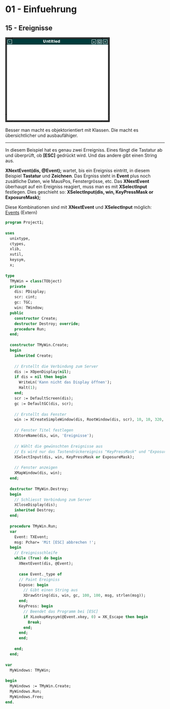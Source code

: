 # 01 - Einfuehrung
## 15 - Ereignisse

![image.png](image.png)

Besser man macht es objektorientiert mit Klassen.
Die macht es übersichtlicher und ausbaufähiger.

---
In diesem Beispiel hat es genau zwei Erreigniss.
Eines fängt die Tastatur ab und überprüft, ob **[ESC]** gedrückt wird.
Und das andere gibt einen String aus.

**XNextEvent(dis, @Event);** wartet, bis ein Ereigniss eintritt, in diesem Beispiel **Tastatur** und **Zeichnen**. Das Ergniss steht in **Event** plus noch zusätliche Daten, wie MausPos, Fenstergrösse, etc.
Das **XNextEvent** überhaupt auf ein Ereigniss reagiert, muss man es mit **XSelectInput** festlegen.
Dies geschieht so: **XSelectInput(dis, win, KeyPressMask or ExposureMask);**

Diese Kombinationen sind mit **XNextEvent** und **XSelectInput** möglich: [Events](https://tronche.com/gui/x/xlib/events/processing-overview.html) (Extern)

```pascal
program Project1;

uses
  unixtype,
  ctypes,
  xlib,
  xutil,
  keysym,
  x;

type
  TMyWin = class(TObject)
  private
    dis: PDisplay;
    scr: cint;
    gc: TGC;
    win: TWindow;
  public
    constructor Create;
    destructor Destroy; override;
    procedure Run;
  end;

  constructor TMyWin.Create;
  begin
    inherited Create;

    // Erstellt die Verbindung zum Server
    dis := XOpenDisplay(nil);
    if dis = nil then begin
      WriteLn('Kann nicht das Display öffnen');
      Halt(1);
    end;
    scr := DefaultScreen(dis);
    gc := DefaultGC(dis, scr);

    // Erstellt das Fenster
    win := XCreateSimpleWindow(dis, RootWindow(dis, scr), 10, 10, 320, 240, 1, BlackPixel(dis, scr), WhitePixel(dis, scr));

    // Fenster Titel festlegen
    XStoreName(dis, win, 'Ereignisse');

    // Wählt die gewünschten Ereignisse aus
    // Es wird nur das Tastendrückereigniss "KeyPressMask" und "ExposureMask" gebraucht.
    XSelectInput(dis, win, KeyPressMask or ExposureMask);

    // Fenster anzeigen
    XMapWindow(dis, win);
  end;

  destructor TMyWin.Destroy;
  begin
    // Schliesst Verbindung zum Server
    XCloseDisplay(dis);
    inherited Destroy;
  end;

  procedure TMyWin.Run;
  var
    Event: TXEvent;
    msg: Pchar= 'Mit [ESC] abbrechen !';
  begin
    // Ereignisschleife
    while (True) do begin
      XNextEvent(dis, @Event);

      case Event._type of
      // Paint Ereigniss
      Expose: begin
        // Gibt einen String aus
        XDrawString(dis, win, gc, 100, 100, msg, strlen(msg));
      end;
      KeyPress: begin
        // Beendet das Programm bei [ESC]
        if XLookupKeysym(@Event.xkey, 0) = XK_Escape then begin
          Break;
        end;
      end;
      end;

    end;
  end;

var
  MyWindows: TMyWin;

begin
  MyWindows := TMyWin.Create;
  MyWindows.Run;
  MyWindows.Free;
end.
```


